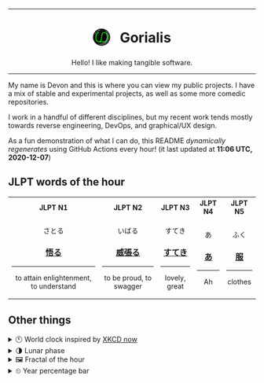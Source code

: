 ***

<h1 align="center">
<sub>
    <img src="readme/resources/avatar.png" height="36">
</sub>
&nbsp;
Gorialis
</h1>
<p align="center">
Hello! I like making tangible software.
</p>

***

My name is Devon and this is where you can view my public projects. I have a mix of stable and experimental projects, as well as some more comedic repositories.

I work in a handful of different disciplines, but my recent work tends mostly towards reverse engineering, DevOps, and graphical/UX design.

As a fun demonstration of what I can do, this README *dynamically regenerates* using GitHub Actions every hour! (it last updated at **11:06 UTC, 2020-12-07**)

<h2>JLPT words of the hour</h2>
<table>
    <tr>
        <th>JLPT N1</th>
        <th>JLPT N2</th>
        <th>JLPT N3</th>
        <th>JLPT N4</th>
        <th>JLPT N5</th>
    </tr>
    <tr>
        <td>
            <p align="center">さとる</p>
            <h3 align="center"><b><a href="https://jisho.org/search/%E6%82%9F%E3%82%8B">悟る</a></b></h3>
            <hr>
            <p align="center">to attain enlightenment,<wbr> to understand</p>
        </td>
        <td>
            <p align="center">いばる</p>
            <h3 align="center"><b><a href="https://jisho.org/search/%E5%A8%81%E5%BC%B5%E3%82%8B">威張る</a></b></h3>
            <hr>
            <p align="center">to be proud,<wbr> to swagger</p>
        </td>
        <td>
            <p align="center">すてき</p>
            <h3 align="center"><b><a href="https://jisho.org/search/%E3%81%99%E3%81%A6%E3%81%8D">すてき</a></b></h3>
            <hr>
            <p align="center">lovely,<wbr> great</p>
        </td>
        <td>
            <p align="center">あ</p>
            <h3 align="center"><b><a href="https://jisho.org/search/%E3%81%82">あ</a></b></h3>
            <hr>
            <p align="center">Ah</p>
        </td>
        <td>
            <p align="center">ふく</p>
            <h3 align="center"><b><a href="https://jisho.org/search/%E6%9C%8D">服</a></b></h3>
            <hr>
            <p align="center">clothes</p>
        </td>
    </tr>
</table>

<h2>Other things</h2>
<details>
<summary>🕚  World clock inspired by <a href="https://xkcd.com/now">XKCD now</a></summary>

> <img src="generated/now.png" width="512">

</details>
<details>
<summary>🌗 Lunar phase</summary>

The moon is approximately 77.61% through its phase (Last Quarter).

</details>
<details>
<summary>&#x1f5bc; Fractal of the hour</summary>

> <img src="generated/fractal.png" width="512">

</details>
<details>
<summary>&#x23f2; Year percentage bar</summary>
<pre><code>2020 [██████████████████▁▁] 93.30%</code></pre>
</details>
